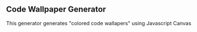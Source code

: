 ## Code Wallpaper Generator

This generator generates "colored code wallapers" using Javascript Canvas
